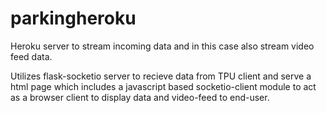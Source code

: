 # parkingheroku
Heroku server to stream incoming data and in this case also stream video feed data.

Utilizes flask-socketio server to recieve data from TPU client and serve a html page which includes a javascript based socketio-client module to act as a browser client to display data and video-feed to end-user.
